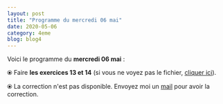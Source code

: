 ```yaml
---
layout: post
title: "Programme du mercredi 06 mai"
date: 2020-05-06
category: 4eme
blog: blog4
---
```


Voici le programme du <b>mercredi 06 mai</b> :

⦿ Faire <strong>les exercices 13 et 14</strong> (si vous ne voyez pas le fichier, <a href="/exercices/4eme/4eme_exercices_mercredi_06_mai_2020.pdf">cliquer ici</a>).

<object data="/exercices/4eme/4eme_exercices_mercredi_06_mai_2020.pdf" width="100%" height="500" type='application/pdf'></object>

⦿ La correction n'est pas disponible. Envoyez moi un <a href="mailto:benjamindang2015@gmail.com">mail</a> pour avoir la correction.
